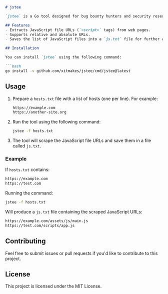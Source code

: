 
```markdown
# jstee

`jstee` is a Go tool designed for bug bounty hunters and security researchers. It scrapes JavaScript file links from a list of hosts and saves them to a file.

## Features
- Extracts JavaScript file URLs (`<script>` tags) from web pages.
- Supports relative and absolute URLs.
- Saves the list of JavaScript files into a `js.txt` file for further analysis.

## Installation

You can install `jstee` using the following command:

```bash
go install -v github.com/xitmakes/jstee/cmd/jstee@latest
```



## Usage

1. Prepare a `hosts.txt` file with a list of hosts (one per line). For example:

   ```txt
   https://example.com
   https://another-site.org
   ```

2. Run the tool using the following command:

   ```bash
   jstee -f hosts.txt
   ```

3. The tool will scrape the JavaScript file URLs and save them in a file called `js.txt`.

### Example

If `hosts.txt` contains:

```txt
https://example.com
https://test.com
```

Running the command:

```bash
jstee -f hosts.txt
```

Will produce a `js.txt` file containing the scraped JavaScript URLs:

```txt
https://example.com/assets/js/main.js
https://test.com/scripts/app.js
```

## Contributing

Feel free to submit issues or pull requests if you'd like to contribute to this project.

## License

This project is licensed under the MIT License.
```

